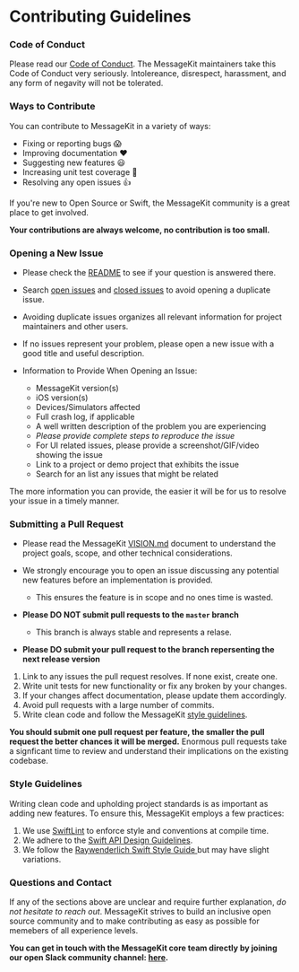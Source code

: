 # Contributing Guidelines

### Code of Conduct

Please read our [Code of Conduct](https://github.com/MessageKit/MessageKit/blob/974cb068f40a4959ec3b7bbf5894d405925079e4/Code_of_Conduct.md). 
The MessageKit maintainers take this Code of Conduct very seriously. Intolereance, disrespect, harassment, and any form of negavity will not be tolerated.

### Ways to Contribute

You can contribute to MessageKit in a variety of ways:

- Fixing or reporting bugs :scream:
- Improving documentation :heart:
- Suggesting new features :smiley:
- Increasing unit test coverage :pray:
- Resolving any open issues :+1:

If you're new to Open Source or Swift, the MessageKit community is a great place to get involved.

**Your contributions are always welcome, no contribution is too small.**

### Opening a New Issue

- Please check the [README](https://github.com/MessageKit/MessageKit/blob/master/README.md) to see if your question is answered there.
- Search [open issues](https://github.com/MessageKit/MessageKit/issues?q=is%3Aopen+is%3Aissue) and [closed issues](https://github.com/MessageKit/MessageKit/issues?q=is%3Aissue+is%3Aclosed) to avoid opening a duplicate issue.
- Avoiding duplicate issues organizes all relevant information for project maintainers and other users.
- If no issues represent your problem, please open a new issue with a good title and useful description.

- Information to Provide When Opening an Issue: 
    - MessageKit version(s)
    - iOS version(s)
    - Devices/Simulators affected
    - Full crash log, if applicable
    - A well written description of the problem you are experiencing
    - *Please provide complete steps to reproduce the issue* 
    - For UI related issues, please provide a screenshot/GIF/video showing the issue 
    - Link to a project or demo project that exhibits the issue 
    - Search for an list any issues that might be related

The more information you can provide, the easier it will be for us to resolve your issue in a timely manner.

### Submitting a Pull Request

- Please read the MessageKit [VISION.md](https://github.com/MessageKit/MessageKit/blob/master/VISION.md) document to understand the project goals, scope, and other technical considerations.
- We strongly encourage you to open an issue discussing any potential new features before an implementation is provided. 
    - This ensures the feature is in scope and no ones time is wasted.

- **Please DO NOT submit pull requests to the `master` branch**
    - This branch is always stable and represents a relase.

- **Please DO submit your pull request to the branch repersenting the next release version**

1. Link to any issues the pull request resolves. If none exist, create one.
2. Write unit tests for new functionality or fix any broken by your changes. 
3. If your changes affect documentation, please update them accordingly.
4. Avoid pull requests with a large number of commits.
5. Write clean code and follow the MessageKit [style guidelines](#style-guidelines).

**You should submit one pull request per feature, the smaller the pull request the better chances it will be merged.**
Enormous pull requests take a signficant time to review and understand their implications on the existing codebase.

### Style Guidelines

Writing clean code and upholding project standards is as important as adding new features. To ensure this, MessageKit employs a few practices:

1. We use [SwiftLint](https://github.com/realm/SwiftLint) to enforce style and conventions at compile time.
2. We adhere to the [Swift API Design Guidelines](https://swift.org/documentation/api-design-guidelines/).
3. We follow the [Raywenderlich Swift Style Guide ](https://github.com/raywenderlich/swift-style-guide) but may have slight variations. 

### Questions and Contact

If any of the sections above are unclear and require further explanation, *do not hesitate to reach out*.
MessageKit strives to build an inclusive open source community and to make contributing as easy as possible for memebers of all experience levels.

**You can get in touch with the MessageKit core team directly by joining our open Slack community channel: [here](https://join.slack.com/t/messagekit/shared_invite/MjI0NDkxNjgwMzA3LTE1MDIzMTU0MjUtMzJhZDZlNTkxMA).**
